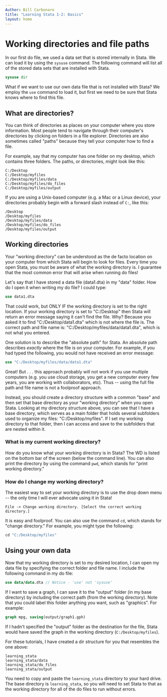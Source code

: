 ```yaml
---
Author: Bill Carbonaro
title: "Learning Stata 1-2: Basics"
layout: home
---
```


# Working directories and file paths 

In our first do file, we used a data set that is stored internally in Stata. We can load it by using the `sysuse` command. The following command will list all of the stored data sets that are installed with Stata. 

```stata
sysuse dir 
```

What if we want to use our own data file that is not installed with Stata? We employ the `use` command to load it, but first we need to be sure that Stata knows where to find this file. 





## What are directories?

You can think of directories as places on your computer where you store information. Most people tend to navigate through their computer's directories by clicking on folders in a file explorer. Directories are also sometimes called "paths" because they tell your computer how to find a file.

For example, say that my computer has one folder on my desktop, which contains three folders. The paths, or directories, might look like this: 

```
C:/Desktop
C:/Desktop/myfiles
C:/Desktop/myfiles/data
C:/Desktop/myfiles/do_files
C:/Desktop/myfiles/output
```

If you are using a Unix-based computer (e.g. a Mac or a Linux device), your directories probably begin with a forward slash instead of `C:`, like this:

```
/Desktop
/Desktop/myfiles
/Desktop/myfiles/data
/Desktop/myfiles/do_files
/Desktop/myfiles/output
```




## Working directories

Your "working directory" can be understood as the de facto location on your computer from which Stata will begin to look for files. Every time you open Stata, you must be aware of what the working directory is. I guarantee that the most common error that will arise when running do files!

Let's say that I have stored a data file (data1.dta) in my "data" folder. How do I open it when writing my do file? I could type: 

```stata
use data1.dta  
```

That could work, but ONLY IF the working directory is set to the right location. If your working directory is set to "C:/Desktop" then Stata will return an error message saying it can't find the file. Why? Because you asked it to find "C:/Desktop/data1.dta" which is not where the file is. The correct path and file name is: "C:/Desktop/myfiles/data/data1.dta", which is not what you entered. 

One solution is to describe the "absolute path" for Stata. An absolute path describes *exactly* where the file is on your computer. For example, if you had typed the following, you would not have received an error message: 

```stata
use "C:/Desktop/myfiles/data/data1.dta"
```

Great! But . . . this approach probably will not work if you use multiple computers (e.g. you use cloud storage, you get a new computer every few years, you are working with collaborators, etc). Thus -- using the full file path and file name is not a foolproof approach. 

Instead, you should create a directory structure with a common "base" and then set that base directory as your "working directory" when you open Stata. Looking at my directory structure above, you can see that I have a base directory, which serves as a main folder that holds several subfolders used to organize my files: "C:/Desktop/myfiles". If I set my working directory to that folder, then I can access and save to the subfolders that are nested within it. 



### What is my current working directory?

How do you know what your working directory is in Stata? The WD is listed on the bottom bar of the screen (below the command line). You can also print the directory by using the command `pwd`, which stands for "print working directory."



### How do I change my working directory?

The easiest way to set your working directory is to use the drop down menu -- the only time I will ever advocate using it in Stata! 

```
File -> Change working directory. [Select the correct working directory.] 
```

It is easy and foolproof. You can also use the command `cd`, which stands for "change directory." For example, you might type the following:

```stata
cd "C:/Desktop/myfiles"
```






## Using your own data

Now that my working directory is set to my desired location, I can open my data file by specifying the correct folder and file name. I include the following command in my do file: 

```stata
use data/data.dta // Notice - 'use' not 'sysuse' 
```

If I want to save a graph, I can save it to the "output" folder (in my base directory) by including the correct path (from the working directory). Note that you could label this folder anything you want, such as "graphics". For example:

```stata
graph mpg, saving(output/graph1.gph) 
```

If I hadn't specified the "output" folder as the destination for the file, Stata would have saved the graph in the working directory (`C:/Desktop/myfiles`). 

For these tutorials, I have created a dir structure for you that resembles the one above: 

```
learning_stata
learning_stata/data
learning_stata/do_files
learning_stata/output
```

You need to copy and paste the `learning_stata` directory to your hard drive. The base directory is `learning_stata`, so you will need to set Stata to that as the working directory for all of the do files to run without errors. 
